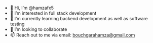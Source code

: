 - 👋 Hi, I’m @hamzafx5
- 👀 I’m interested in full stack development
- 🌱 I’m currently learning backend development as well as software testing
- 💞️ I’m looking to collaborate
- 📫 Reach out to me via email: bouchgarahamza@gmail.com
